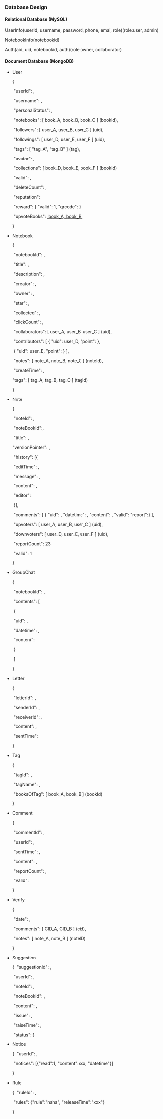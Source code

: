 ### Database Design

#### Relational Database (MySQL)

UserInfo(userId, username, password, phone, emai, role)(role:user, admin)

NotebookInfo(notebookid)

Auth(aid, uid, notebookid, auth)(role:owner, collaborator)



#### Document Database (MongoDB)

- User

  {

  ​   "userId": ,

  ​   "username": ,

  ​   "personalStatus": ,

  ​   "notebooks": [ book\_A, book\_B, book\_C ] (bookId),

  ​   "followers": [ user\_A, user\_B, user\_C ] (uid),

  ​   "followings": [ user\_D, user\_E, user\_F ] (uid),

  ​   "tags": [ "tag\_A", "tag\_B" ] (tag),

  ​   "avator": ,

  ​   "collections": [ book\_D, book\_E, book\_F ] (bookId)

  ​   "valid": ,

  ​   "deleteCount": ,

  ​   "reputation":

  ​   "reward": { "valid": 1, "qrcode":  }

  ​   "upvoteBooks": [ book\_A, book\_B ][1]

  }

- Notebook

  {

  ​   "notebookId": ,

  ​   "title": ,

  ​   "description": ,

  ​   "creator": ,

  ​   "owner": ,

  ​   "star": ,

  ​   "collected": ,

  ​   "clickCount": ,

  ​   "collaborators": [ user\_A, user\_B, user\_C ] (uid),

  ​   "contributors": [ { "uid": user\_D, "point":  },  

  ​               { "uid": user\_E, "point":  } ],

  ​   "notes": [ note\_A, note\_B, note\_C ] (noteId),

  ​   "createTime": ,

     "tags": [ tag_A, tag_B, tag_C ] (tagId)

  }

- Note

  {

  ​   "noteId": ,

  ​   "noteBookId":, 

  ​   "title": ,

     "versionPointer": ,

  ​   "history": [{

  ​       "editTime": ,

  ​       "message": ,

  ​       "content": ,

  ​       "editor": 

  ​   }],

  ​   "comments": [ { "uid": , "datetime": , "content": , "valid": "report":} ],

  ​   "upvoters": [ user\_A, user\_B, user\_C ] (uid),

  ​   "downvoters": [ user\_D, user\_E, user\_F ] (uid),

  ​   "reportCount": 23

  ​   "valid": 1

  }

- GroupChat

  {

  ​   "notebookId": ,

  ​   "contents": [

  ​       {

  ​           "uid": ,

  ​           "datetime": ,

  ​           "content":

  ​       }

  ​   ]

  }

- Letter

  {

  ​   "letterId": ,

  ​   "senderId": ,

  ​   "receiverId": ,

  ​   "content”: ,

  ​   "sentTime": 

  }

- Tag

  {

  ​   "tagId": ,

  ​   "tagName": ,

  ​   "booksOfTag": [ book\_A, book\_B ] (bookId)

  }

- Comment

  {

  ​   "commentId": ,

  ​   "userId": ,

  ​   “sentTime": ,

  ​   "content": ,

  ​   "reportCount": ,

  ​   "valid":

  }

- Verify

   {

  ​   "date": ,

  ​   "comments": [ CID\_A, CID\_B ] (cid),

  ​   "notes":  [ note\_A, note\_B ] (noteID)


  }

- Suggestion

   {
   ​  "suggestionId": ,

   ​  "userId": ,

   ​  "noteId": ,

   ​  "noteBookId": ,

   ​  "content": ,

   ​  "issue": ,

   ​  "raiseTime": , 

   ​  "status":
   }
- Notice

  {
  ​  "userId": ,

  ​  "notices": [{"read":1, "content":xxx, "datetime"}]

  }

- Rule

  {
  ​  "ruleId": ,

  ​  "rules": \{"rule":"haha", "releaseTime":"xxx"}

  }

  [1]:bookId